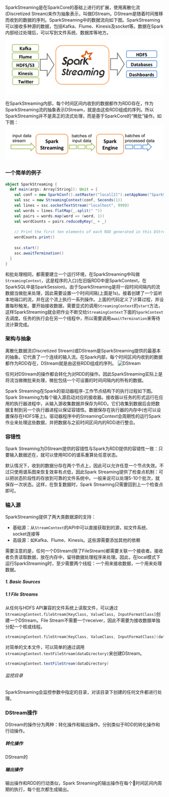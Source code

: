 SparkStreaming是在SparkCore的基础上进行的扩展，使用离散化流(Discretized Stream)来作为抽象表示，叫做DStream。DStream是随着时间推移而收到的数据的序列。SparkStreaming中的数据流向如下图。SparkStreaming可以接收多种源的数据，包括Kafka、Flume、Kinesis及socket等。数据在Spark内部经过处理后，可以写到文件系统、数据库等地方。
![SparkStreaming数据流向](images/2019/02/sparkstreaming数据流向.png)

在SparkStreaming内部，每个时间区间内收到的数据都作为RDD存在，作为SparkStreaming流的抽象表示DStream，就是由这些RDD组成的序列。所以SparkStreaming并不是真正的流式处理，而是基于SparkCore的“微批”操作。如下图：
![微批操作](images/2019/02/微批操作.png)

### 一个简单的例子

```Scala
object SparkStreaming {
  def main(args: Array[String]): Unit = {
    val conf = new SparkConf().setMaster("local[2]").setAppName("SparkStreaming")
    val ssc = new StreamingContext(conf, Seconds(1))
    val lines = ssc.socketTextStream("localhost", 9999)
    val words = lines.flatMap(_.split(" "))
    val pairs = words.map(word => (word, 1))
    val wordCounts = pairs.reduceByKey(_ + _)

    // Print the first ten elements of each RDD generated in this DStream to the console
    wordCounts.print()

    ssc.start()
    ssc.awaitTermination()
  }
}
```

和批处理相同，都需要建立一个运行环境，在SparkStreaming中叫做`StreamingContext`，这是程序的入口(在旧版RDD中是SparkContext，在SparkSQL中是SparkSession)。由于SparkStreaming是将一段时间间隔内的流数据当做批来处理，因此需要设置一个时间间隔(上面是1s)。接着创建了一个监听本地端口的流，并在这个流上执行一系列操作。上面的代码定义了计算过程，并设置每秒触发。要开始接收数据，需要显式的调用`StreamingContext`的`start`方法，这样SparkStreaming就会把作业不断交给`StreamingContext`下面的`SparkContext`去调度。任务的执行会在另一个线程中，所以需要调用`awaitTermination`来等待流计算完成。

### 架构与抽象
离散化数据流(Discretized Stream)或DStream是SparkStreaming提供的最基本的抽象。它代表了一个连续的输入流。在Spark内部，每个时间区间内收到的数据都作为RDD存在，DStream就是由这些RDD组成的序列。
![DStream](https://spark.apache.org/docs/latest/img/streaming-dstream.png)

任何对DStream的操作都会转化为对RDD的操作。因此SparkStreaming实际上是将流当做微批来处理，微批包括一个可设置的时间间隔内的所有的数据。

Spark Streaming在Spark的驱动器程序-工作节点结构下的执行过程如下图。Spark Streaming为每个输入源启动对应的接收器。接收器以任务的形式运行在应用的执行器进程中，从输入源收集数据并保存为RDD。它们收集到数据后会把数据复制到另一个执行器进程以保证容错性。数据保存在执行器的内存中(也可以设置保存在HDFS等上)。驱动器程序中的StreamingContext会周期性的运行Spark作业来处理这些数据，并把数据与之前时间区间内的RDD进行整合。

### 容错性
Spark Streaming为DStream提供的容错性与Spark为RDD提供的容错性一致：只要输入数据还在，就可以使用RDD的谱系重算处任意状态。

默认情况下，收到的数据分存在两个节点上，因此可以允许任意一个节点失效。不过只使用谱系图来恢复效率有点低，因此Spark Streaming提供了检查点机制：可以把状态阶段性的存放到可靠的文件系统中。一般来说可以处理5-10个批次，就保存一次状态。这样，在恢复数据时，Spark Streaming只需要回到上一个检查点即可。

### 输入源
SparkStreaming提供了两大类数据源的支持：
- 基础源：从`StreamContext`的API中可以直接获取到的源，如文件系统、socket连接等
- 高级源：如Kafka、Flume、Kinesis。这些源需要添加其他的依赖

需要注意的是，任何一个DStream(除了FileStream)都需要关联一个接收者。接收者负责读取数据，放在内存中，留待数据处理程序来处理。因此，在local模式下运行SparkStreaming时，至少需要两个线程：一个用来接收数据，一个用来处理数据。

##### 1. Basic Sources
##### 1.1 File Streams
从任何与HDFS API兼容的文件系统上读取文件，可以通过`StreamingContext.fileStream[KeyClass, ValueClass, InputFormatClass]`创建一个DStream。File Stream不需要一个receiver，因此不需要为接收数据单独分配一个核或线程。

```Scala
streamingContext.fileStream[KeyClass, ValueClass, InputFormatClass](dataDirectory)
```
对简单的文本文件，可以简单的通过调用`streamingContext.textFileStream(dataDirectory)`来创建DStream。

```Scala
streamingContext.textFileStream(dataDirectory)
```

###### 监控目录
SparkStreaming会监控参数中指定的目录，对该目录下创建的任何文件都进行处理。


### DStream操作
DStream的操作分为两种：转化操作和输出操作。分别类似于RDD的转化操作和行动操作。
##### 转化操作
DStream的
##### 输出操作
输出操作和RDD的行动类似，Spark Streaming的输出操作在每个时间区间内周期的执行，每个批次都生成输出。
